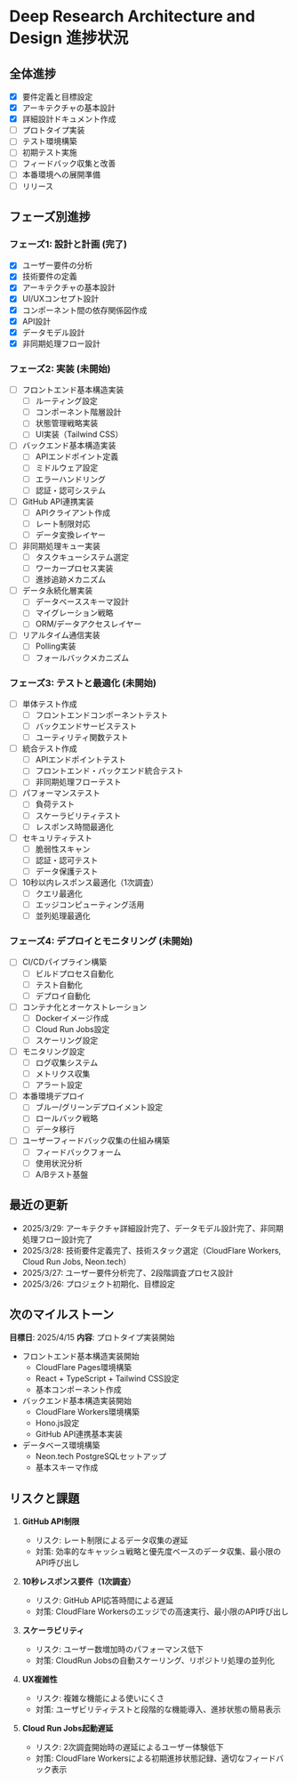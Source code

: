 # Deep Research Architecture and Design 進捗状況

## 全体進捗

- [x] 要件定義と目標設定
- [x] アーキテクチャの基本設計
- [x] 詳細設計ドキュメント作成
- [ ] プロトタイプ実装
- [ ] テスト環境構築
- [ ] 初期テスト実施
- [ ] フィードバック収集と改善
- [ ] 本番環境への展開準備
- [ ] リリース

## フェーズ別進捗

### フェーズ1: 設計と計画 (完了)

- [x] ユーザー要件の分析
- [x] 技術要件の定義
- [x] アーキテクチャの基本設計
- [x] UI/UXコンセプト設計
- [x] コンポーネント間の依存関係図作成
- [x] API設計
- [x] データモデル設計
- [x] 非同期処理フロー設計

### フェーズ2: 実装 (未開始)

- [ ] フロントエンド基本構造実装
  - [ ] ルーティング設定
  - [ ] コンポーネント階層設計
  - [ ] 状態管理戦略実装
  - [ ] UI実装（Tailwind CSS）
- [ ] バックエンド基本構造実装
  - [ ] APIエンドポイント定義
  - [ ] ミドルウェア設定
  - [ ] エラーハンドリング
  - [ ] 認証・認可システム
- [ ] GitHub API連携実装
  - [ ] APIクライアント作成
  - [ ] レート制限対応
  - [ ] データ変換レイヤー
- [ ] 非同期処理キュー実装
  - [ ] タスクキューシステム選定
  - [ ] ワーカープロセス実装
  - [ ] 進捗追跡メカニズム
- [ ] データ永続化層実装
  - [ ] データベーススキーマ設計
  - [ ] マイグレーション戦略
  - [ ] ORM/データアクセスレイヤー
- [ ] リアルタイム通信実装
  - [ ] Polling実装
  - [ ] フォールバックメカニズム

### フェーズ3: テストと最適化 (未開始)

- [ ] 単体テスト作成
  - [ ] フロントエンドコンポーネントテスト
  - [ ] バックエンドサービステスト
  - [ ] ユーティリティ関数テスト
- [ ] 統合テスト作成
  - [ ] APIエンドポイントテスト
  - [ ] フロントエンド・バックエンド統合テスト
  - [ ] 非同期処理フローテスト
- [ ] パフォーマンステスト
  - [ ] 負荷テスト
  - [ ] スケーラビリティテスト
  - [ ] レスポンス時間最適化
- [ ] セキュリティテスト
  - [ ] 脆弱性スキャン
  - [ ] 認証・認可テスト
  - [ ] データ保護テスト
- [ ] 10秒以内レスポンス最適化（1次調査）
  - [ ] クエリ最適化
  - [ ] エッジコンピューティング活用
  - [ ] 並列処理最適化

### フェーズ4: デプロイとモニタリング (未開始)

- [ ] CI/CDパイプライン構築
  - [ ] ビルドプロセス自動化
  - [ ] テスト自動化
  - [ ] デプロイ自動化
- [ ] コンテナ化とオーケストレーション
  - [ ] Dockerイメージ作成
  - [ ] Cloud Run Jobs設定
  - [ ] スケーリング設定
- [ ] モニタリング設定
  - [ ] ログ収集システム
  - [ ] メトリクス収集
  - [ ] アラート設定
- [ ] 本番環境デプロイ
  - [ ] ブルー/グリーンデプロイメント設定
  - [ ] ロールバック戦略
  - [ ] データ移行
- [ ] ユーザーフィードバック収集の仕組み構築
  - [ ] フィードバックフォーム
  - [ ] 使用状況分析
  - [ ] A/Bテスト基盤

## 最近の更新

- 2025/3/29: アーキテクチャ詳細設計完了、データモデル設計完了、非同期処理フロー設計完了
- 2025/3/28: 技術要件定義完了、技術スタック選定（CloudFlare Workers, Cloud Run Jobs, Neon.tech）
- 2025/3/27: ユーザー要件分析完了、2段階調査プロセス設計
- 2025/3/26: プロジェクト初期化、目標設定

## 次のマイルストーン

**目標日**: 2025/4/15
**内容**: プロトタイプ実装開始

- フロントエンド基本構造実装開始
  - CloudFlare Pages環境構築
  - React + TypeScript + Tailwind CSS設定
  - 基本コンポーネント作成
- バックエンド基本構造実装開始
  - CloudFlare Workers環境構築
  - Hono.js設定
  - GitHub API連携基本実装
- データベース環境構築
  - Neon.tech PostgreSQLセットアップ
  - 基本スキーマ作成

## リスクと課題

1. **GitHub API制限**
   - リスク: レート制限によるデータ収集の遅延
   - 対策: 効率的なキャッシュ戦略と優先度ベースのデータ収集、最小限のAPI呼び出し

2. **10秒レスポンス要件（1次調査）**
   - リスク: GitHub API応答時間による遅延
   - 対策: CloudFlare Workersのエッジでの高速実行、最小限のAPI呼び出し

3. **スケーラビリティ**
   - リスク: ユーザー数増加時のパフォーマンス低下
   - 対策: CloudRun Jobsの自動スケーリング、リポジトリ処理の並列化

4. **UX複雑性**
   - リスク: 複雑な機能による使いにくさ
   - 対策: ユーザビリティテストと段階的な機能導入、進捗状態の簡易表示

5. **Cloud Run Jobs起動遅延**
   - リスク: 2次調査開始時の遅延によるユーザー体験低下
   - 対策: CloudFlare Workersによる初期進捗状態記録、適切なフィードバック表示